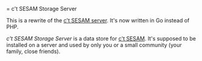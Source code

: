 = c't SESAM Storage Server

This is a rewrite of the [c't SESAM server](https://github.com/ola-ct/ctSESAM-server). It's now written in Go instead of PHP.

_c't SESAM Storage Server_ is a data store for [c't SESAM](https://github.com/ola-ct/Qt-SESAM). It's supposed to be installed on a server and used by only you or a small community (your family, close friends).

